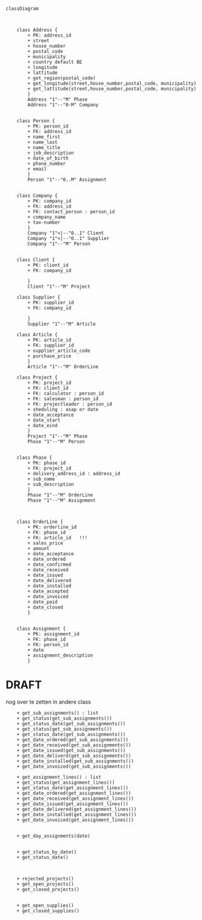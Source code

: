 
```mermaid

classDiagram



	class Address {
		+ PK: address_id
		+ street
		+ house_number
		+ postal_code
		+ municipality
		+ country default BE
		+ longitude
		+ lattitude
		+ get_region(postal_code)
		+ get_longitude(street,house_number,postal_code, municipality)
		+ get_lattitude(street,house_number,postal_code, municipality)
		}
		Address "1"--"M" Phase
		Address "1"--"0-M" Company


	class Person {
		+ PK: person_id
		+ FK: address_id
		+ name_first
		+ name_last
		+ name_title
		+ job_description
		+ date_of_birth
		+ phone_number
		+ email
		}
		Person "1"--"0..M" Assignment


	class Company {
		+ PK: company_id
		+ FK: address_id
		+ FK: contact_person : person_id
		+ company_name
		+ tax-number
		}
		Company "1"<|--"0..1" Client
		Company "1"<|--"0..1" Supplier 
		Company "1"--"M" Person


	class Client {
		+ PK: client_id
		+ FK: company_id

		}
		Client "1"--"M" Project

	class Supplier {
		+ PK: supplier_id
		+ FK: company_id

		}
		Supplier "1"--"M" Article

	class Article {
		+ PK: article_id
		+ FK: supplier_id
		+ supplier_article_code
		+ purchase_price
		}
		Article "1"--"M" OrderLine

	class Project {
		+ PK: project_id
		+ FK: client_id
		+ FK: calculator : person_id
		+ FK: salesman : person_id
		+ FK: projectleader : person_id
		+ sheduling : asap or date
		+ date_acceptance
		+ date_start
		+ date_eind
		}
		Project "1"--"M" Phase
		Phase "1"--"M" Person


	class Phase {
		+ PK: phase_id
		+ FK: project_id
		+ delivery_address_id : address_id
		+ sub_name
		+ sub_description		
		}
		Phase "1"--"M" OrderLine
		Phase "1"--"M" Assignment

	

	class OrderLine {
		+ PK: orderline_id
		+ FK: phase_id
    	+ FK: article_id   !!!      
    	+ sales_price
     	+ amount
    	+ date_acceptance 
		+ date_ordered      
		+ date_confirmed
		+ date_received     
		+ date_issued       
		+ date_delivered     
		+ date_installed    
		+ date_accepted       
		+ date_invoiced     
		+ date_paid         
		+ date_closed
		}


	class Assignment {
		+ PK: assignment_id
		+ FK: phase_id
		+ FK: person_id
		+ date
		+ assignment_description
		}

```




# DRAFT

nog over te zetten in andere class
		
		+ get_sub_assignments() : list
		+ get_status(get_sub_assignments())
		+ get_status_date(get_sub_assignments())
		+ get_status(get_sub_assignments())
		+ get_status_date(get_sub_assignments())
		+ get_date_ordered(get_sub_assignments())
		+ get_date_received(get_sub_assignments())
		+ get_date_issued(get_sub_assignments())
		+ get_date_deliverd(get_sub_assignments())
		+ get_date_installed(get_sub_assignments())
		+ get_date_invoiced(get_sub_assignments())

		+ get_assignment_lines() : list
		+ get_status(get_assignment_lines())
		+ get_status_date(get_assignment_lines())
		+ get_date_ordered(get_assignment_lines())
		+ get_date_received(get_assignment_lines())
		+ get_date_issued(get_assignment_lines())
		+ get_date_delivered(get_assignment_lines())
		+ get_date_installed(get_assignment_lines())
		+ get_date_invoiced(get_assignment_lines())


		+ get_day_assignments(date)


		+ get_status_by_date()
		+ get_status_date()


	
		+ rejected_projects()
		+ get_open_projects()
		+ get_closed_projects()


		+ get_open_supplies()
		+ get_closed_supplies()











	












	

